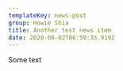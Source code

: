 ```yaml
---
templateKey: news-post
group: Howie Shia
title: Another test news item
date: 2020-08-02T06:59:33.919Z
---
```

Some text